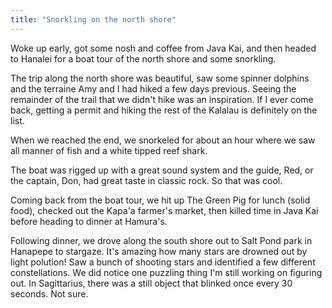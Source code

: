 ```yaml
---
title: "Snorkling on the north shore"
---
```


Woke up early, got some nosh and coffee from Java Kai, and then headed to Hanalei for a boat tour of the north shore and some snorkling.

The trip along the north shore was beautiful, saw some spinner dolphins and the terraine Amy and I had hiked a few days previous. Seeing the remainder of the trail that we didn't hike was an inspiration. If I ever come back, getting a permit and hiking the rest of the Kalalau is definitely on the list.

When we reached the end, we snorkeled for about an hour where we saw all manner of fish and a white tipped reef shark.

The boat was rigged up with a great sound system and the guide, Red, or the captain, Don, had great taste in classic rock. So that was cool.

Coming back from the boat tour, we hit up The Green Pig for lunch (solid food), checked out the Kapa'a farmer's market, then killed time in Java Kai before heading to dinner at Hamura's.

Following dinner, we drove along the south shore out to Salt Pond park in Hanapepe to stargaze. It's amazing how many stars are drowned out by light polution! Saw a bunch of shooting stars and identified a few different constellations. We did notice one puzzling thing I'm still working on figuring out. In Sagittarius, there was a still object that blinked once every 30 seconds. Not sure.